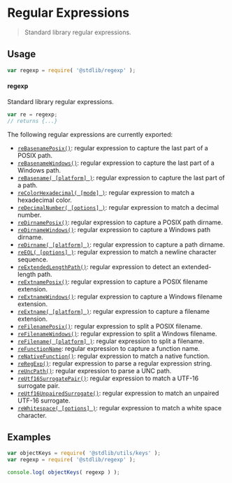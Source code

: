 <!--

@license Apache-2.0

Copyright (c) 2018 The Stdlib Authors.

Licensed under the Apache License, Version 2.0 (the "License");
you may not use this file except in compliance with the License.
You may obtain a copy of the License at

   http://www.apache.org/licenses/LICENSE-2.0

Unless required by applicable law or agreed to in writing, software
distributed under the License is distributed on an "AS IS" BASIS,
WITHOUT WARRANTIES OR CONDITIONS OF ANY KIND, either express or implied.
See the License for the specific language governing permissions and
limitations under the License.

-->

# Regular Expressions

> Standard library regular expressions.

<section class="usage">

## Usage

```javascript
var regexp = require( '@stdlib/regexp' );
```

#### regexp

Standard library regular expressions.

```javascript
var re = regexp;
// returns {...}
```

The following regular expressions are currently exported:

<!-- <toc pattern="*"> -->

<div class="namespace-toc">

-   <span class="signature">[`reBasenamePosix()`][@stdlib/regexp/basename-posix]</span><span class="delimiter">: </span><span class="description">regular expression to capture the last part of a POSIX path.</span>
-   <span class="signature">[`reBasenameWindows()`][@stdlib/regexp/basename-windows]</span><span class="delimiter">: </span><span class="description">regular expression to capture the last part of a Windows path.</span>
-   <span class="signature">[`reBasename( [platform] )`][@stdlib/regexp/basename]</span><span class="delimiter">: </span><span class="description">regular expression to capture the last part of a path.</span>
-   <span class="signature">[`reColorHexadecimal( [mode] )`][@stdlib/regexp/color-hexadecimal]</span><span class="delimiter">: </span><span class="description">regular expression to match a hexadecimal color.</span>
-   <span class="signature">[`reDecimalNumber( [options] )`][@stdlib/regexp/decimal-number]</span><span class="delimiter">: </span><span class="description">regular expression to match a decimal number.</span>
-   <span class="signature">[`reDirnamePosix()`][@stdlib/regexp/dirname-posix]</span><span class="delimiter">: </span><span class="description">regular expression to capture a POSIX path dirname.</span>
-   <span class="signature">[`reDirnameWindows()`][@stdlib/regexp/dirname-windows]</span><span class="delimiter">: </span><span class="description">regular expression to capture a Windows path dirname.</span>
-   <span class="signature">[`reDirname( [platform] )`][@stdlib/regexp/dirname]</span><span class="delimiter">: </span><span class="description">regular expression to capture a path dirname.</span>
-   <span class="signature">[`reEOL( [options] )`][@stdlib/regexp/eol]</span><span class="delimiter">: </span><span class="description">regular expression to match a newline character sequence.</span>
-   <span class="signature">[`reExtendedLengthPath()`][@stdlib/regexp/extended-length-path]</span><span class="delimiter">: </span><span class="description">regular expression to detect an extended-length path.</span>
-   <span class="signature">[`reExtnamePosix()`][@stdlib/regexp/extname-posix]</span><span class="delimiter">: </span><span class="description">regular expression to capture a POSIX filename extension.</span>
-   <span class="signature">[`reExtnameWindows()`][@stdlib/regexp/extname-windows]</span><span class="delimiter">: </span><span class="description">regular expression to capture a Windows filename extension.</span>
-   <span class="signature">[`reExtname( [platform] )`][@stdlib/regexp/extname]</span><span class="delimiter">: </span><span class="description">regular expression to capture a filename extension.</span>
-   <span class="signature">[`reFilenamePosix()`][@stdlib/regexp/filename-posix]</span><span class="delimiter">: </span><span class="description">regular expression to split a POSIX filename.</span>
-   <span class="signature">[`reFilenameWindows()`][@stdlib/regexp/filename-windows]</span><span class="delimiter">: </span><span class="description">regular expression to split a Windows filename.</span>
-   <span class="signature">[`reFilename( [platform] )`][@stdlib/regexp/filename]</span><span class="delimiter">: </span><span class="description">regular expression to split a filename.</span>
-   <span class="signature">[`reFunctionName`][@stdlib/regexp/function-name]</span><span class="delimiter">: </span><span class="description">regular expression to capture a function name.</span>
-   <span class="signature">[`reNativeFunction()`][@stdlib/regexp/native-function]</span><span class="delimiter">: </span><span class="description">regular expression to match a native function.</span>
-   <span class="signature">[`reRegExp()`][@stdlib/regexp/regexp]</span><span class="delimiter">: </span><span class="description">regular expression to parse a regular expression string.</span>
-   <span class="signature">[`reUncPath()`][@stdlib/regexp/unc-path]</span><span class="delimiter">: </span><span class="description">regular expression to parse a UNC path.</span>
-   <span class="signature">[`reUtf16SurrogatePair()`][@stdlib/regexp/utf16-surrogate-pair]</span><span class="delimiter">: </span><span class="description">regular expression to match a UTF-16 surrogate pair.</span>
-   <span class="signature">[`reUtf16UnpairedSurrogate()`][@stdlib/regexp/utf16-unpaired-surrogate]</span><span class="delimiter">: </span><span class="description">regular expression to match an unpaired UTF-16 surrogate.</span>
-   <span class="signature">[`reWhitespace( [options] )`][@stdlib/regexp/whitespace]</span><span class="delimiter">: </span><span class="description">regular expression to match a white space character.</span>

</div>

<!-- </toc> -->

<!-- /.usage -->

<section class="examples">

## Examples

<!-- TODO: better examples -->

<!-- eslint no-undef: "error" -->

```javascript
var objectKeys = require( '@stdlib/utils/keys' );
var regexp = require( '@stdlib/regexp' );

console.log( objectKeys( regexp ) );
```

</section>

<!-- /.examples -->

<!-- Section for related `stdlib` packages. Do not manually edit this section, as it is automatically populated. -->

<section class="related">

</section>

<!-- /.related -->

<!-- Section for all links. Make sure to keep an empty line after the `section` element and another before the `/section` close. -->

<section class="links">

<!-- <toc-links> -->

[@stdlib/regexp/basename-posix]: https://github.com/stdlib-js/stdlib/tree/develop/lib/node_modules/%40stdlib/regexp/basename-posix

[@stdlib/regexp/basename-windows]: https://github.com/stdlib-js/stdlib/tree/develop/lib/node_modules/%40stdlib/regexp/basename-windows

[@stdlib/regexp/basename]: https://github.com/stdlib-js/stdlib/tree/develop/lib/node_modules/%40stdlib/regexp/basename

[@stdlib/regexp/color-hexadecimal]: https://github.com/stdlib-js/stdlib/tree/develop/lib/node_modules/%40stdlib/regexp/color-hexadecimal

[@stdlib/regexp/decimal-number]: https://github.com/stdlib-js/stdlib/tree/develop/lib/node_modules/%40stdlib/regexp/decimal-number

[@stdlib/regexp/dirname-posix]: https://github.com/stdlib-js/stdlib/tree/develop/lib/node_modules/%40stdlib/regexp/dirname-posix

[@stdlib/regexp/dirname-windows]: https://github.com/stdlib-js/stdlib/tree/develop/lib/node_modules/%40stdlib/regexp/dirname-windows

[@stdlib/regexp/dirname]: https://github.com/stdlib-js/stdlib/tree/develop/lib/node_modules/%40stdlib/regexp/dirname

[@stdlib/regexp/eol]: https://github.com/stdlib-js/stdlib/tree/develop/lib/node_modules/%40stdlib/regexp/eol

[@stdlib/regexp/extended-length-path]: https://github.com/stdlib-js/stdlib/tree/develop/lib/node_modules/%40stdlib/regexp/extended-length-path

[@stdlib/regexp/extname-posix]: https://github.com/stdlib-js/stdlib/tree/develop/lib/node_modules/%40stdlib/regexp/extname-posix

[@stdlib/regexp/extname-windows]: https://github.com/stdlib-js/stdlib/tree/develop/lib/node_modules/%40stdlib/regexp/extname-windows

[@stdlib/regexp/extname]: https://github.com/stdlib-js/stdlib/tree/develop/lib/node_modules/%40stdlib/regexp/extname

[@stdlib/regexp/filename-posix]: https://github.com/stdlib-js/stdlib/tree/develop/lib/node_modules/%40stdlib/regexp/filename-posix

[@stdlib/regexp/filename-windows]: https://github.com/stdlib-js/stdlib/tree/develop/lib/node_modules/%40stdlib/regexp/filename-windows

[@stdlib/regexp/filename]: https://github.com/stdlib-js/stdlib/tree/develop/lib/node_modules/%40stdlib/regexp/filename

[@stdlib/regexp/function-name]: https://github.com/stdlib-js/stdlib/tree/develop/lib/node_modules/%40stdlib/regexp/function-name

[@stdlib/regexp/native-function]: https://github.com/stdlib-js/stdlib/tree/develop/lib/node_modules/%40stdlib/regexp/native-function

[@stdlib/regexp/regexp]: https://github.com/stdlib-js/stdlib/tree/develop/lib/node_modules/%40stdlib/regexp/regexp

[@stdlib/regexp/unc-path]: https://github.com/stdlib-js/stdlib/tree/develop/lib/node_modules/%40stdlib/regexp/unc-path

[@stdlib/regexp/utf16-surrogate-pair]: https://github.com/stdlib-js/stdlib/tree/develop/lib/node_modules/%40stdlib/regexp/utf16-surrogate-pair

[@stdlib/regexp/utf16-unpaired-surrogate]: https://github.com/stdlib-js/stdlib/tree/develop/lib/node_modules/%40stdlib/regexp/utf16-unpaired-surrogate

[@stdlib/regexp/whitespace]: https://github.com/stdlib-js/stdlib/tree/develop/lib/node_modules/%40stdlib/regexp/whitespace

<!-- </toc-links> -->

</section>

<!-- /.links -->
